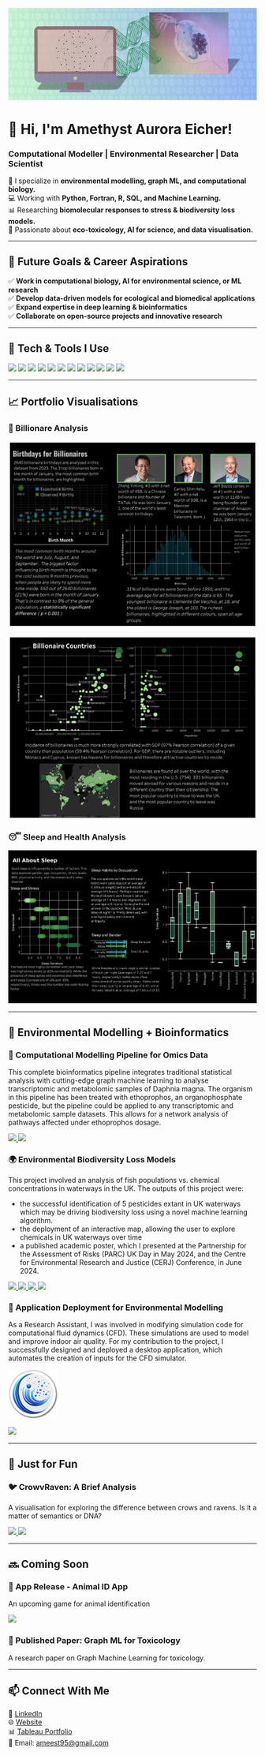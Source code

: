 ![My Banner](https://raw.githubusercontent.com/amethystaurora-robo/amethystaurora-robo/main/github_header.png)

# 👋 Hi, I'm Amethyst Aurora Eicher!
### Computational Modeller | Environmental Researcher | Data Scientist

🔬 I specialize in **environmental modelling, graph ML, and computational biology.**  
💻 Working with **Python, Fortran, R, SQL, and Machine Learning.**  
📊 Researching **biomolecular responses to stress & biodiversity loss models.**  
🌱 Passionate about **eco-toxicology, AI for science, and data visualisation.**  

---

## 🚀 **Future Goals & Career Aspirations**  
✅ **Work in computational biology, AI for environmental science, or ML research**  
✅ **Develop data-driven models for ecological and biomedical applications**  
✅ **Expand expertise in deep learning & bioinformatics**  
✅ **Collaborate on open-source projects and innovative research**  

---

## 🔧 **Tech & Tools I Use**  
<p align="left">
  <img src="https://img.shields.io/badge/Python-059541?style=for-the-badge&logo=python&logoColor=white"/>
  <img src="https://img.shields.io/badge/R-ba95c6?style=for-the-badge&logo=r&logoColor=white"/>
  <img src="https://img.shields.io/badge/SQL-d8a8a5?style=for-the-badge&logo=postgresql&logoColor=white"/>
  <img src="https://img.shields.io/badge/Tableau-766090?style=for-the-badge&logo=tableau&logoColor=white"/>
  <img src="https://img.shields.io/badge/scikit--learn-059541?style=for-the-badge&logo=scikitlearn&logoColor=white"/>
  <img src="https://img.shields.io/badge/Azure-7d3f4e?style=for-the-badge&logo=microsoftazure&logoColor=white"/>
  <img src="https://img.shields.io/badge/TensorFlow-059541?style=for-the-badge&logo=tensorflow&logoColor=white"/>
  <img src="https://img.shields.io/badge/PyTorch-059541?style=for-the-badge&logo=pytorch&logoColor=white"/>
  <img src="https://img.shields.io/badge/Numpy-059541?style=for-the-badge&logo=numpy&logoColor=white"/>
  <img src="https://img.shields.io/badge/Pandas-059541?style=for-the-badge&logo=pandas&logoColor=white"/>
  <img src="https://img.shields.io/badge/Databricks-d8a8a5?style=for-the-badge&logo=databricks&logoColor=white"/>
  <img src="https://img.shields.io/badge/AWS-7d3f4e?style=for-the-badge&logo=amazonaws&logoColor=white"/>
</p>


---

## 📈 **Portfolio Visualisations**

### 💱 Billionare Analysis
<p align="left">
  <img src="https://github.com/amethystaurora-robo/amethystaurora-robo/blob/main/Dashboard%202%20(3).png"/>
</p>
<p align="left">
  <img src="https://github.com/amethystaurora-robo/amethystaurora-robo/blob/main/Dashboard%201%20(3).png"/>
</p>

### 😴 Sleep and Health Analysis
<p align="left">
  <img src="https://github.com/amethystaurora-robo/amethystaurora-robo/blob/main/Dashboard%201%20(4).png"/>
</p>


---

## 🦔 **Environmental Modelling + Bioinformatics**  

### 🧬 Computational Modelling Pipeline for Omics Data  
This complete bioinformatics pipeline integrates traditional statistical analysis with cutting-edge graph machine learning to analyse transcriptomic and metabolomic samples of Daphnia magna. The organism in this pipeline has been treated with ethoprophos, an organophosphate pesticide, but the pipeline could be applied to any transcriptomic and metabolomic sample datasets. This allows for a network analysis of pathways affected under ethoprophos dosage.
<p align="left">
  <a href="https://github.com/amethystaurora-robo/Network_bio" target="_blank">
    <img src="https://img.shields.io/badge/View%20GitHub-059541?style=for-the-badge&logo=github&logoColor=white"/>
  </a>
  <a href="https://public.tableau.com/app/profile/amethyst.eicher/vizzes" target="_blank">
    <img src="https://img.shields.io/badge/See%20Vizzes-766090?style=for-the-badge&logo=tableau&logoColor=white"/>
  </a>
</p>

### 🌍 Environmental Biodiversity Loss Models  
This project involved an analysis of fish populations vs. chemical concentrations in waterways in the UK. The outputs of this project were:
- the successful identification of 5 pesticides extant in UK waterways which may be driving biodiversity loss using a novel machine learning algorithm.
- the deployment of an interactive map, allowing the user to explore chemicals in UK waterways over time
- a published academic poster, which I presented at the Partnership for the Assessment of Risks (PARC) UK Day in May 2024, and the Centre for Environmental Research and Justice (CERJ) Conference, in June 2024.
<p align="left">
  <a href="https://github.com/your-repo" target="_blank">
    <img src="https://img.shields.io/badge/View%20GitHub-059541?style=for-the-badge&logo=github&logoColor=white"/>
  </a>
  <a href="https://public.tableau.com/app/profile/amethyst.eicher/vizzes" target="_blank">
    <img src="https://img.shields.io/badge/See%20Vizzes-766090?style=for-the-badge&logo=tableau&logoColor=white"/>
  </a>
  <a href="https://ameest95.wixsite.com/my-site-5/about-4" target="_blank">
    <img src="https://img.shields.io/badge/Use%20Tool-d8a8a5?style=for-the-badge&logo=tableau&logoColor=white"/>
  </a>
  <a href="https://github.com/amethystaurora-robo/Zhou-Group-Project/blob/main/Academic_poster_final.pdf" target="_blank">
    <img src="https://img.shields.io/badge/Download%20Poster-7d3f4e?style=for-the-badge&logo=adobeacrobatreader&logoColor=white"/>
  </a>
</p>

### 🤖 Application Deployment for Environmental Modelling
As a Research Assistant, I was involved in modifying simulation code for computational fluid dynamics (CFD). These simulations are used to model and improve indoor air quality. For my contribution to the project, I successfully designed and deployed a desktop application, which automates the creation of inputs for the CFD simulator. 
<p align="left">
  <img src="https://raw.githubusercontent.com/amethystaurora-robo/amethystaurora-robo/main/circle_img.png" width="100">
</p>
<p
  <a href="https://github.com/amethystaurora-robo/MultiFlow3D/releases" target="_blank">
    <img src="https://img.shields.io/badge/Download%20App-7d3f4e?style=for-the-badge&logo=googleplay&logoColor=white"/>
  </a>
</p>

---

## 🎨 **Just for Fun**  

### 🐦 CrowvRaven: A Brief Analysis  
A visualisation for exploring the difference between crows and ravens. Is it a matter of semantics or DNA?
<p align="left">
  <a href="https://github.com/amethystaurora-robo/CrowvRaven" target="_blank">
    <img src="https://img.shields.io/badge/View%20GitHub-059541?style=for-the-badge&logo=github&logoColor=white&borderRadius=20"/>
  </a>
  <a href="https://public.tableau.com/app/profile/amethyst.eicher/viz/DifferencesbetweenCrowsandRavens/DifferencesBetweenCrowsandRavens" target="_blank">
    <img src="https://img.shields.io/badge/See%20Vizzes-766090?style=for-the-badge&logo=tableau&logoColor=white&borderRadius=20"/>
  </a>
</p>

---

## 🔜 **Coming Soon**  

### 📱 App Release - Animal ID App 
An upcoming game for animal identification
<p align="left">
  <a href="https://github.com/amethystaurora-robo/Animal_Guessing_Game" target="_blank">
    <img src="https://img.shields.io/badge/View%20GitHub-059541?style=for-the-badge&logo=github&logoColor=white&borderRadius=20"/>
  </a>
</p>

### 📜 Published Paper: Graph ML for Toxicology  
A research paper on Graph Machine Learning for toxicology.
 

---

## 📫 **Connect With Me**  
💼 [LinkedIn](https://www.linkedin.com/in/amethyst-eicher-1a5998216/)  
🌐 [Website](https://ameest95.wixsite.com/my-site-5)  
📊 [Tableau Portfolio](https://public.tableau.com/app/profile/amethyst.eicher/vizzes)  
📧 Email: ameest95@gmail.com  




<!---
amethystaurora-robo/amethystaurora-robo is a ✨ special ✨ repository because its `README.md` (this file) appears on your GitHub profile.
You can click the Preview link to take a look at your changes.
--->

